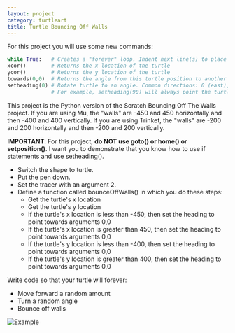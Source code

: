 ```yaml
---
layout: project
category: turtleart
title: Turtle Bouncing Off Walls
---
```

For this project you will use some new commands:
```python
while True:   # Creates a "forever" loop. Indent next line(s) to place them inside the loop
xcor()        # Returns the x location of the turtle
ycor()        # Returns the y location of the turtle
towards(0,0)  # Returns the angle from this turtle position to another position (x,y) or another turtle
setheading(0) # Rotate turtle to an angle. Common directions: 0 (east), 90 (north), 180 (west), 270 (south).
              # For example, setheading(90) will always point the turtle north.
```
This project is the Python version of the Scratch Bouncing Off The Walls project. If you are using Mu, the "walls" are -450 and 450 horizontally and then -400 and 400 vertically. If you are using Trinket, the "walls" are -200 and 200 horizontally and then -200 and 200 vertically.

**IMPORTANT**: For this project, **do NOT use goto() or home() or setposition()**. I want you to demonstrate that you know how to use if statements and use setheading().

- Switch the shape to turtle.
- Put the pen down.
- Set the tracer with an argument 2.
- Define a function called bounceOffWalls() in which you do these steps:
  - Get the turtle's x location
  - Get the turtle's y location
  - If the turtle's x location is less than -450, then set the heading to point towards arguments 0,0
  - If the turtle's x location is greater than 450, then set the heading to point towards arguments 0,0
  - If the turtle's y location is less than -400, then set the heading to point towards arguments 0,0
  - If the turtle's y location is greater than 400, then set the heading to point towards arguments 0,0

Write code so that your turtle will forever:
- Move forward a random amount
- Turn a random angle
- Bounce off walls

![Example](/apcsp/turtleart/randwalk11.jpg)

